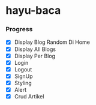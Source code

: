 # hayu-baca

### Progress
- [x] Display Blog Random Di Home
- [x] Display All Blogs
- [x] Display Per Blog
- [x] Login
- [x] Logout
- [x] SignUp
- [x] Styling
- [x] Alert
- [x] Crud Artikel